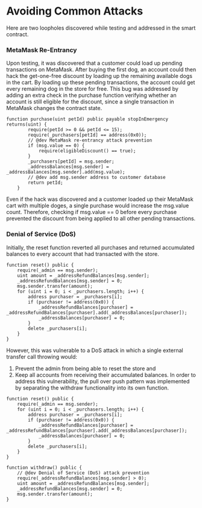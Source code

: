 # Avoiding Common Attacks

Here are two loopholes discovered while testing and addressed in the smart contract.

### MetaMask Re-Entrancy

Upon testing, it was discovered that a customer could load up pending transactions on MetaMask. After buying the first dog, an account could then hack the get-one-free discount by loading up the remaining available dogs in the cart. By loading up these pending transactions, the account could get every remaining dog in the store for free. This bug was addressed by adding an extra check in the purchase function verifying whether an account is still eligible for the discount, since a single transaction in MetaMask changes the contract state.
```
function purchase(uint petId) public payable stopInEmergency returns(uint) {
        require(petId >= 0 && petId <= 15);
        require(_purchasers[petId] == address(0x0));
        // @dev MetaMask re-entrancy attack prevention
        if (msg.value == 0) {  
            require(eligibleDiscount() == true);
        }
        _purchasers[petId] = msg.sender;
        _addressBalances[msg.sender] = _addressBalances[msg.sender].add(msg.value);
        // @dev add msg.sender address to customer database
        return petId;
    }
```

Even if the hack was discovered and a customer loaded up their MetaMask cart with multiple doges, a single purchase would increase the msg.value count. Therefore, checking if msg.value == 0 before every purchase prevented the discount from being applied to all other pending transactions.  


### Denial of Service (DoS)

Initially, the reset function reverted all purchases and returned accumulated balances to every account that had transacted with the store. 
```
function reset() public {
    require(_admin == msg.sender);
    uint amount = _addressRefundBalances[msg.sender];
    _addressRefundBalances[msg.sender] = 0;
    msg.sender.transfer(amount);
    for (uint i = 0; i < _purchasers.length; i++) {
        address purchaser = _purchasers[i];
        if (purchaser != address(0x0)) {
            _addressRefundBalances[purchaser] = _addressRefundBalances[purchaser].add(_addressBalances[purchaser]);
            _addressBalances[purchaser] = 0;
        } 
        delete _purchasers[i];
    }
}
```
However, this was vulnerable to a DoS attack in which a single external transfer call throwing would: 
1. Prevent the admin from being able to reset the store and 
2. Keep all accounts from receiving their accumulated balances. 
In order to address this vulnerability, the pull over push pattern was implemented by separating the withdraw functionality into its own function.
```
function reset() public {
    require(_admin == msg.sender);
    for (uint i = 0; i < _purchasers.length; i++) {
        address purchaser = _purchasers[i];
        if (purchaser != address(0x0)) {
            _addressRefundBalances[purchaser] = _addressRefundBalances[purchaser].add(_addressBalances[purchaser]);
            _addressBalances[purchaser] = 0;
        } 
        delete _purchasers[i];
    }
}

function withdraw() public {
    // @dev Denial of Service (DoS) attack prevention
    require(_addressRefundBalances[msg.sender] > 0);
    uint amount = _addressRefundBalances[msg.sender];
    _addressRefundBalances[msg.sender] = 0;
    msg.sender.transfer(amount);
}
```